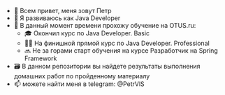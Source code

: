 - 👋 Всем привет, меня зовут Петр
- 👀 Я развиваюсь как Java Developer
- 🌱 В данный момент времени прохожу обучение на OTUS.ru:
    - 🎓 Окончил курс по Java Developer. Basic
    - 👨‍🎓 На финишной прямой курс по Java Developer. Professional
    - 🔜 Не за горами старт обучения на курсе Разработчик на Spring Framework 
- 🗃️ В данном репозитории вы найдете результаты выполнения домашних работ по пройденному материалу
- 📫 можете найти меня в telegram: @PetrVlS
